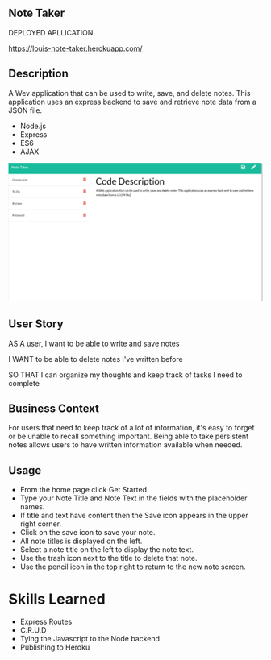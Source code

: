 ## Note Taker

DEPLOYED APLLICATION

https://louis-note-taker.herokuapp.com/

## Description

A Wev application that can be used to write, save, and delete notes. This application uses an express backend to save and retrieve note data from a JSON file.

- Node.js
- Express
- ES6
- AJAX

![alt text](NoteTaker.png "Description goes here")

## User Story

AS A user, I want to be able to write and save notes

I WANT to be able to delete notes I've written before

SO THAT I can organize my thoughts and keep track of tasks I need to complete

## Business Context

For users that need to keep track of a lot of information, it's easy to forget or be unable to recall something important. Being able to take persistent notes allows users to have written information available when needed.



## Usage

- From the home page click Get Started.
- Type your Note Title and Note Text in the fields with the placeholder names.
- If title and text have content then the Save icon appears in the upper right corner.
- Click on the save icon to save your note.
- All note titles is displayed on the left.
- Select a note title on the left to display the note text.
- Use the trash icon next to the title to delete that note.
- Use the pencil icon in the top right to return to the new note screen.



# Skills Learned

- Express Routes
- C.R.U.D
- Tying the Javascript to the Node backend
- Publishing to Heroku